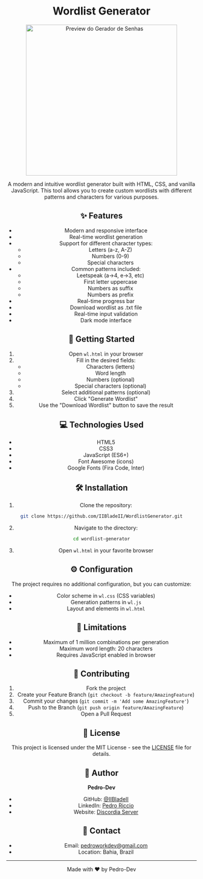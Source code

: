 

<div align="center">

# Wordlist Generator

<p>
  <img src="https://i.imgur.com/vZZa4ce.png" width="400" alt="Preview do Gerador de Senhas">
</p>

A modern and intuitive wordlist generator built with HTML, CSS, and vanilla JavaScript. This tool allows you to create custom wordlists with different patterns and characters for various purposes.

## ✨ Features

- Modern and responsive interface
- Real-time wordlist generation
- Support for different character types:
  - Letters (a-z, A-Z)
  - Numbers (0-9)
  - Special characters
- Common patterns included:
  - Leetspeak (a->4, e->3, etc)
  - First letter uppercase
  - Numbers as suffix
  - Numbers as prefix
- Real-time progress bar
- Download wordlist as .txt file
- Real-time input validation
- Dark mode interface

## 🚀 Getting Started

1. Open `wl.html` in your browser
2. Fill in the desired fields:
   - Characters (letters)
   - Word length
   - Numbers (optional)
   - Special characters (optional)
3. Select additional patterns (optional)
4. Click "Generate Wordlist"
5. Use the "Download Wordlist" button to save the result

## 💻 Technologies Used

- HTML5
- CSS3
- JavaScript (ES6+)
- Font Awesome (icons)
- Google Fonts (Fira Code, Inter)

## 🛠️ Installation

1. Clone the repository:
```bash
git clone https://github.com/IIBladeII/WordlistGenerator.git
```

2. Navigate to the directory:
```bash
cd wordlist-generator
```

3. Open `wl.html` in your favorite browser

## ⚙️ Configuration

The project requires no additional configuration, but you can customize:

- Color scheme in `wl.css` (CSS variables)
- Generation patterns in `wl.js`
- Layout and elements in `wl.html`

## 📝 Limitations

- Maximum of 1 million combinations per generation
- Maximum word length: 20 characters
- Requires JavaScript enabled in browser

## 🤝 Contributing

1. Fork the project
2. Create your Feature Branch (`git checkout -b feature/AmazingFeature`)
3. Commit your changes (`git commit -m 'Add some AmazingFeature'`)
4. Push to the Branch (`git push origin feature/AmazingFeature`)
5. Open a Pull Request

## 📜 License

This project is licensed under the MIT License - see the [LICENSE](LICENSE) file for details.

## 👤 Author

**Pedro-Dev**
- GitHub: [@IIBladeII](https://github.com/IIBladeII)
- LinkedIn: [Pedro Riccio](https://www.linkedin.com/in/pedro-riccio)
- Website: [Discordia Server](https://discordia-server.ddns.net/)

## 📧 Contact

- Email: pedroworkdev@gmail.com
- Location: Bahia, Brazil

---
Made with ❤️ by Pedro-Dev
